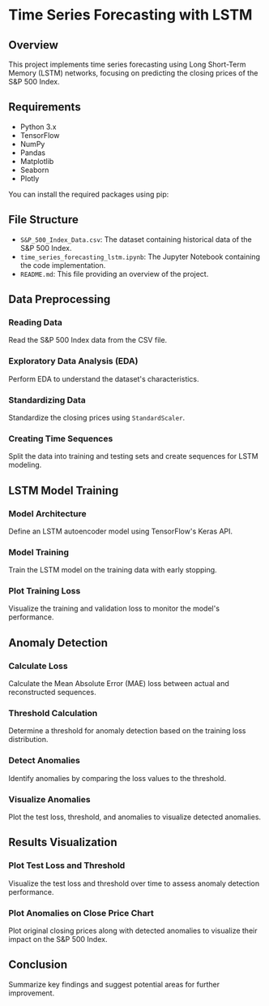 # Time Series Forecasting with LSTM

## Overview
This project implements time series forecasting using Long Short-Term Memory (LSTM) networks, focusing on predicting the closing prices of the S&P 500 Index.

## Requirements
- Python 3.x
- TensorFlow
- NumPy
- Pandas
- Matplotlib
- Seaborn
- Plotly

You can install the required packages using pip:


## File Structure
- `S&P_500_Index_Data.csv`: The dataset containing historical data of the S&P 500 Index.
- `time_series_forecasting_lstm.ipynb`: The Jupyter Notebook containing the code implementation.
- `README.md`: This file providing an overview of the project.

## Data Preprocessing
### Reading Data
Read the S&P 500 Index data from the CSV file.
### Exploratory Data Analysis (EDA)
Perform EDA to understand the dataset's characteristics.
### Standardizing Data
Standardize the closing prices using `StandardScaler`.
### Creating Time Sequences
Split the data into training and testing sets and create sequences for LSTM modeling.

## LSTM Model Training
### Model Architecture
Define an LSTM autoencoder model using TensorFlow's Keras API.
### Model Training
Train the LSTM model on the training data with early stopping.
### Plot Training Loss
Visualize the training and validation loss to monitor the model's performance.

## Anomaly Detection
### Calculate Loss
Calculate the Mean Absolute Error (MAE) loss between actual and reconstructed sequences.
### Threshold Calculation
Determine a threshold for anomaly detection based on the training loss distribution.
### Detect Anomalies
Identify anomalies by comparing the loss values to the threshold.
### Visualize Anomalies
Plot the test loss, threshold, and anomalies to visualize detected anomalies.

## Results Visualization
### Plot Test Loss and Threshold
Visualize the test loss and threshold over time to assess anomaly detection performance.
### Plot Anomalies on Close Price Chart
Plot original closing prices along with detected anomalies to visualize their impact on the S&P 500 Index.

## Conclusion
Summarize key findings and suggest potential areas for further improvement.

